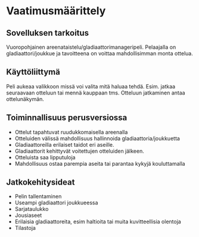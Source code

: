 # Vaatimusmäärittely  

## Sovelluksen tarkoitus  

Vuoropohjainen areenataistelu/gladiaattorimanageripeli. Pelaajalla on gladiaattori/joukkue ja tavoitteena on voittaa mahdollisimman monta ottelua.  

## Käyttöliittymä  

Peli aukeaa valikkoon missä voi valita mitä haluaa tehdä. Esim. jatkaa seuraavaan otteluun tai mennä kauppaan tms. Otteluun jatkaminen antaa ottelunäkymän.

## Toiminnallisuus perusversiossa  

- Ottelut tapahtuvat ruudukkomaisella areenalla
- Otteluiden välissä mahdollisuus hallinnoida gladiaattoria/joukkuetta
- Gladiaattoreilla erilaiset taidot eri aseille.
- Gladiaattorit kehittyvät voitettujen otteluiden jälkeen.
- Otteluista saa lipputuloja
- Mahdollisuus ostaa parempia aseita tai parantaa kykyjä kouluttamalla

## Jatkokehitysideat

- Pelin tallentaminen
- Useampi gladiaattori joukkueessa
- Sarjataulukko
- Jousiaseet
- Erilaisia gladiaattoreita, esim haltioita tai muita kuvitteellisia olentoja
- Tilastoja
